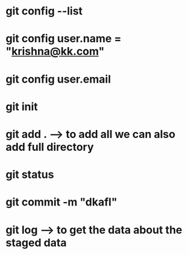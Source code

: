# git config --list
# git config user.name = "krishna@kk.com"
# git config user.email
# git init
# git add .  --> to add all we can also add full directory
# git status
# git commit -m "dkafl"
# git log --> to get the data about the staged data
# 
# 
